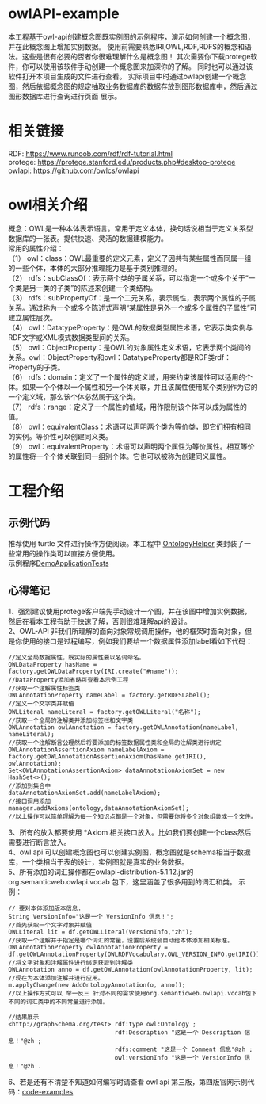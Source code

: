 # owlAPI-example
本工程基于owl-api创建概念图既实例图的示例程序，演示如何创建一个概念图，并在此概念图上增加实例数据。
使用前需要熟悉IRI,OWL,RDF,RDFS的概念和语法。这些是很有必要的否者你很难理解什么是概念图！
其次需要你下载protege软件，你可以使用该软件手动创建一个概念图来加深你的了解。
同时也可以通过该软件打开本项目生成的文件进行查看。
实际项目中时通过owlapi创建一个概念图，然后依据概念图的规定抽取业务数据库的数据存放到图形数据库中，然后通过图形数据库进行查询进行页面
展示。
# 相关链接  
RDF: https://www.runoob.com/rdf/rdf-tutorial.html  
protege: https://protege.stanford.edu/products.php#desktop-protege  
owlapi: https://github.com/owlcs/owlapi  
# owl相关介绍  
概念：OWL是一种本体表示语言。常用于定义本体，换句话说相当于定义关系型数据库的一张表。提供快速、灵活的数据建模能力。  
常用的属性介绍：  
（1）	owl：class：OWL最重要的定义元素，定义了因共有某些属性而同属一组的一些个体，本体的大部分推理能力是基于类别推理的。   
（2）	rdfs：subClassOf：表示两个类的子属关系，可以指定一个或多个关于“一个类是另一类的子类”的陈述来创建一个类结构。    
（3）	rdfs：subPropertyOf：是一个二元关系，表示属性，表示两个属性的子属关系。通过称为一个或多个陈述式声明“某属性是另外一个或多个属性的子属性”可建立属性层次。   
（4）	owl：DatatypeProperty：是OWL的数据类型属性术语，它表示类实例与RDF文字或XML模式数据类型间的关系。   
（5）	owl：ObjectProperty：是OWL的对象属性定义术语，它表示两个类间的关系。owl：ObjectProperty和owl：DatatypeProperty都是RDF类rdf：Property的子类。   
（6）	rdfs：domain：定义了一个属性的定义域，用来约束该属性可以适用的个体。如果一个个体以一个属性和另一个体关联，并且该属性使用某个类别作为它的一个定义域，那么该个体必然属于这个类。   
（7）	rdfs：range：定义了一个属性的值域，用作限制该个体可以成为属性的值。  
（8）	owl：equivalentClass：术语可以声明两个类为等价类，即它们拥有相同的实例。等价性可以创建同义类。   
（9）	owl：equivalentProperty：术语可以声明两个属性为等价属性。相互等价的属性将一个个体关联到同一组别个体。它也可以被称为创建同义属性。  

# 工程介绍  
## 示例代码  
推荐使用 turtle 文件进行操作方便阅读。本工程中 [OntologyHelper](https://github.com/bingbingll/owlAPI-example/blob/master/src/main/java/com/example/demo/utils/OntologyHelper.java) 类封装了一些常用的操作类可以直接方便使用。  
示例程序[DemoApplicationTests](https://github.com/bingbingll/owlAPI-example/blob/master/src/test/java/com/example/demo/DemoApplicationTests.java)   
## 心得笔记 
1、强烈建议使用protege客户端先手动设计一个图，并在该图中增加实例数据，然后在看本工程有助于快速了解，否则很难理解api的设计。<br />
2、OWL-API 非我们所理解的面向对象常规调用操作，他的框架时面向对象，但是你使用的接口是过程编写，例如我们要给一个数据属性添加label看如下代码：<br />
>       
    //定义全局数据属性，既实际的属性要以名词命名。
    OWLDataProperty hasName = factory.getOWLDataProperty(IRI.create("#name"));
    //DataProperty添加省略可查看本示例工程
    //获取一个注解属性标签类
    OWLAnnotationProperty nameLabel = factory.getRDFSLabel();
    //定义一个文字类并赋值
    OWLLiteral nameLiteral = factory.getOWLLiteral("名称");
    //获取一个全局的注解类并添加标签栏和文字类
    OWLAnnotation owlAnnotation = factory.getOWLAnnotation(nameLabel, nameLiteral);
    //获取一个注解断言公理然后将要添加的标签数据属性类和全局的注解类进行绑定
    OWLAnnotationAssertionAxiom nameLabelAxiom = factory.getOWLAnnotationAssertionAxiom(hasName.getIRI(), owlAnnotation);
    Set<OWLAnnotationAssertionAxiom> dataAnnotationAxiomSet = new HashSet<>();
    //添加到集合中
    dataAnnotationAxiomSet.add(nameLabelAxiom);
    //接口调用添加
    manager.addAxioms(ontology,dataAnnotationAxiomSet); 
    //以上操作可以简单理解为每一个知识点都是一个对象，但需要你将多个对象组装成一个文件。
3、所有的放入都要使用 *Axiom 相关接口放入。比如我们要创建一个class然后需要进行断言放入。<br />
4、owl api 可以创建概念图也可以创建实例图，概念图就是schema相当于数据库，一个类相当于表的设计，实例图就是真实的业务数据。<br />
5、所有添加的词汇操作都在owlapi-distribution-5.1.12.jar的org.semanticweb.owlapi.vocab 包下，这里涵盖了很多用到的词汇和类。
示例：
>   
>>
    // 要对本体添加版本信息.
    String VersionInfo="这是一个 VersionInfo 信息！";
    //首先获取一个文字对象并赋值
    OWLLiteral lit = df.getOWLLiteral(VersionInfo,"zh");
    //获取一个注解并于指定是哪个词汇的常量，设置后系统会自动给本体添加相关标准。
    OWLAnnotationProperty owlAnnotationProperty = df.getOWLAnnotationProperty(OWLRDFVocabulary.OWL_VERSION_INFO.getIRI());
    //将文字对象和注解属性进行绑定获取到注解类
    OWLAnnotation anno = df.getOWLAnnotation(owlAnnotationProperty, lit);
    //现在为本体添加注解并进行应用。
    m.applyChange(new AddOntologyAnnotation(o, anno));
    //以上操作方式可以 举一反三 针对不同的需求使用org.semanticweb.owlapi.vocab包下不同的词汇类中的不同常量进行添加。
>>  
    //结果展示
    <http://graphSchema.org/test> rdf:type owl:Ontology ;
                                  rdf:Description "这是一个 Description 信息！"@zh ;
                                  rdfs:comment "这是一个 Comment 信息"@zh ;
                                  owl:versionInfo "这是一个 VersionInfo 信息！"@zh .

6、若是还有不清楚不知道如何编写时请查看 owl api 第三版，第四版官网示例代码：[code-examples](https://github.com/owlcs/owlapi/wiki/Documentation#code-examples)